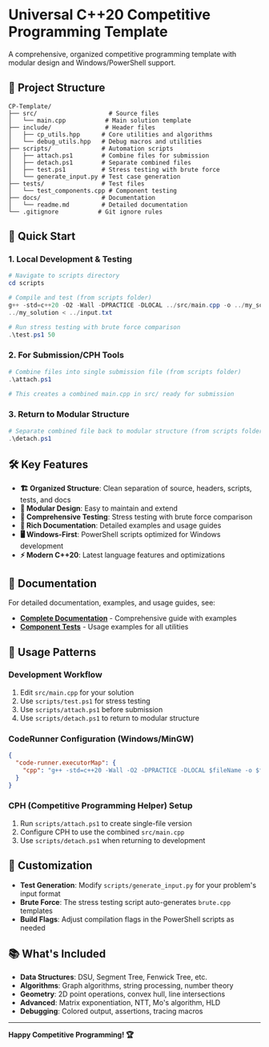 # Universal C++20 Competitive Programming Template

A comprehensive, organized competitive programming template with modular design and Windows/PowerShell support.

## 📁 Project Structure

```
CP-Template/
├── src/                    # Source files
│   └── main.cpp           # Main solution template
├── include/               # Header files
│   ├── cp_utils.hpp      # Core utilities and algorithms
│   └── debug_utils.hpp   # Debug macros and utilities
├── scripts/              # Automation scripts
│   ├── attach.ps1        # Combine files for submission
│   ├── detach.ps1        # Separate combined files
│   ├── test.ps1          # Stress testing with brute force
│   └── generate_input.py # Test case generation
├── tests/                # Test files
│   └── test_components.cpp # Component testing
├── docs/                 # Documentation
│   └── readme.md         # Detailed documentation
└── .gitignore           # Git ignore rules
```

## 🚀 Quick Start

### 1. **Local Development & Testing**
```powershell
# Navigate to scripts directory
cd scripts

# Compile and test (from scripts folder)
g++ -std=c++20 -O2 -Wall -DPRACTICE -DLOCAL ../src/main.cpp -o ../my_solution
../my_solution < ../input.txt

# Run stress testing with brute force comparison
.\test.ps1 50
```

### 2. **For Submission/CPH Tools**
```powershell
# Combine files into single submission file (from scripts folder)
.\attach.ps1

# This creates a combined main.cpp in src/ ready for submission
```

### 3. **Return to Modular Structure**
```powershell
# Separate combined file back to modular structure (from scripts folder)
.\detach.ps1
```

## 🛠️ Key Features

- **🏗️ Organized Structure**: Clean separation of source, headers, scripts, tests, and docs
- **🔧 Modular Design**: Easy to maintain and extend
- **🧪 Comprehensive Testing**: Stress testing with brute force comparison
- **📝 Rich Documentation**: Detailed examples and usage guides
- **🖥️ Windows-First**: PowerShell scripts optimized for Windows development
- **⚡ Modern C++20**: Latest language features and optimizations

## 📖 Documentation

For detailed documentation, examples, and usage guides, see:
- **[Complete Documentation](docs/readme.md)** - Comprehensive guide with examples
- **[Component Tests](tests/test_components.cpp)** - Usage examples for all utilities

## 🎯 Usage Patterns

### **Development Workflow**
1. Edit `src/main.cpp` for your solution
2. Use `scripts/test.ps1` for stress testing
3. Use `scripts/attach.ps1` before submission
4. Use `scripts/detach.ps1` to return to modular structure

### **CodeRunner Configuration (Windows/MinGW)**
```json
{
  "code-runner.executorMap": {
    "cpp": "g++ -std=c++20 -Wall -O2 -DPRACTICE -DLOCAL $fileName -o $fileNameWithoutExt.exe; if ($?) { Get-Content input.txt | ./$fileNameWithoutExt.exe > output.txt }"
  }
}
```

### **CPH (Competitive Programming Helper) Setup**
1. Run `scripts/attach.ps1` to create single-file version
2. Configure CPH to use the combined `src/main.cpp`
3. Use `scripts/detach.ps1` when returning to development

## 🔧 Customization

- **Test Generation**: Modify `scripts/generate_input.py` for your problem's input format
- **Brute Force**: The stress testing script auto-generates `brute.cpp` templates
- **Build Flags**: Adjust compilation flags in the PowerShell scripts as needed

## 📚 What's Included

- **Data Structures**: DSU, Segment Tree, Fenwick Tree, etc.
- **Algorithms**: Graph algorithms, string processing, number theory
- **Geometry**: 2D point operations, convex hull, line intersections
- **Advanced**: Matrix exponentiation, NTT, Mo's algorithm, HLD
- **Debugging**: Colored output, assertions, tracing macros

---

**Happy Competitive Programming! 🏆** 
